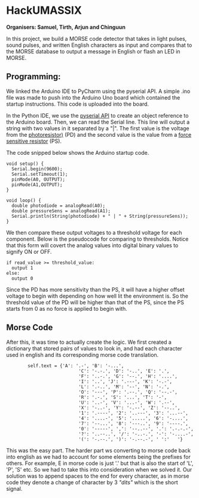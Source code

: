 # HackUMASSIX


__Organisers: Samuel, Tirth, Arjun and Chinguun__

In this project, we build a MORSE code detector that takes in light pulses, sound pulses, and written English characters as input and compares that to the MORSE database to output a message in English or flash an LED in MORSE. 

## Programming: 
We linked the Arduino IDE to PyCharm using the pyserial API. A simple .ino file was made to push into the Arduino Uno board which contained the startup instructions. This code is uploaded into the board. 

In the Python IDE, we use the [pyserial API](https://pyserial.readthedocs.io/en/latest/pyserial_api.html) to create an object reference to the Arduino board. Then, we can read the Serial line. This line will output a string with two values in it separated by a "|". The first value is the voltage from the [photoresistor)](https://arduinomodules.info/ky-018-photoresistor-module/) (PD) and the second value is the value from a [force sensitive resistor](https://learn.adafruit.com/force-sensitive-resistor-fsr) (PS). 

The code snipped below shows the Arduino startup code. 
```
void setup() {
  Serial.begin(9600);
  Serial.setTimeout(1);
  pinMode(A0, OUTPUT);
  pinMode(A1,OUTPUT);
}

void loop() {
  double photodiode = analogRead(A0);
  double pressureSens = analogRead(A1);
  Serial.println(String(photodiode) + " | " + String(pressureSens));
}
```

We then compare these output voltages to a threshold voltage for each component. Below is the pseudocode for comparing to thresholds. Notice that this form will covert the analog values into digital binary values to signify ON or OFF. 
```
if read_value >= threshold_value:
  output 1
else:
  output 0
```

Since the PD has more sensitivity than the PS, it will have a higher offset voltage to begin with depending on how well lit the environment is. So the threshold value of the PD will be higher than that of the PS, since the PS starts from 0 as no force is applied to begin with. 



## Morse Code

After this, it was time to actually create the logic. We first created a dictionary that stored pairs of values to look in, and had each character used in english and its corresponding morse code translation.

```
        self.text = {'A': '.-', 'B': '-...',
                           'C': '-.-.', 'D': '-..', 'E': '.',
                           'F': '..-.', 'G': '--.', 'H': '....',
                           'I': '..', 'J': '.---', 'K': '-.-',
                           'L': '.-..', 'M': '--', 'N': '-.',
                           'O': '---', 'P': '.--.', 'Q': '--.-',
                           'R': '.-.', 'S': '...', 'T': '-',
                           'U': '..-', 'V': '...-', 'W': '.--',
                           'X': '-..-', 'Y': '-.--', 'Z': '--..',
                           '1': '.----', '2': '..---', '3': '...--',
                           '4': '....-', '5': '.....', '6': '-....',
                           '7': '--...', '8': '---..', '9': '----.',
                           '0': '-----', ',': '--..--', '.': '.-.-.-',
                           '?': '..--..', '/': '-..-.', '-': '-....-',
                           '(': '-.--.', ')': '-.--.-', ' ':'   '}
  ```
  
  This was the easy part. The harder part ws converting to morse code back into english as we had to account for some elements being the prefixes for others. For example, E in morse code is just '.' but that is also the start of 'L', 'P', 'S' etc. So we had to take this into consideration when we solved it. Our solution was to append spaces to the end for every character, as in morse code they denote a change of character by 3 *"dits"* which is the short signal.
